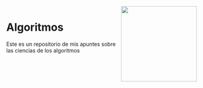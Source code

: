 <img src="[http://rosalind.info/static/img/logo.png?v=1560257990]"  width=200 align="right">

# Algoritmos

Este es un repositorio de mis apuntes sobre las ciencias de los algoritmos 
